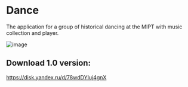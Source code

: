 # Dance
The application for a group of historical dancing at the MIPT with music collection and player. 

![image](https://user-images.githubusercontent.com/13435493/224549328-5218f7a1-d4bc-4970-9a7d-8bf3ef73a7af.png)

## Download 1.0 version:
https://disk.yandex.ru/d/78wdDYIuj4gnX
